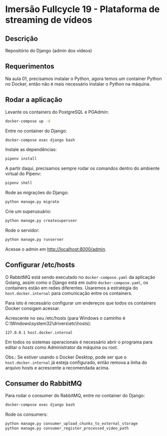 # Imersão Fullcycle 19 - Plataforma de streaming de vídeos

## Descrição

Repositório do Django (admin dos vídeos)

## Requerimentos

Na aula 01, precisamos instalar o Python, agora temos um container Python no Docker, então não é mais necessário instalar o Python na máquina.

## Rodar a aplicação

Levante os containers do PostgreSQL e PGAdmin:

```bash
docker-compose up -d
```

Entre no container do Django:

```bash
docker-compose exec django bash
```

Instale as dependências:

```bash
pipenv install
```

A partir daqui, precisamos sempre rodar os comandos dentro do ambiente virtual do Pipenv:

```bash
pipenv shell
```

Rode as migrações do Django:

```bash
python manage.py migrate
```

Crie um superusuário:

```bash
python manage.py createsuperuser
```

Rode o servidor:

```bash
python manage.py runserver
```

Acesse o admin em [http://localhost:8000/admin]().


## Configurar /etc/hosts

O RabbitMQ está sendo executado no `docker-compose.yaml` da aplicação Golang, assim como o Django está em outro `docker-compose.yaml`, os containers estão em redes diferentes.
Usaremos a estratégia do `host.docker.internal` para comunicação entre os containers.

Para isto é necessário configurar um endereços que todos os containers Docker consigam acessar.

Acrescente no seu /etc/hosts (para Windows o caminho é C:\Windows\system32\drivers\etc\hosts):
```
127.0.0.1 host.docker.internal
```
Em todos os sistemas operacionais é necessário abrir o programa para editar o *hosts* como Administrator da máquina ou root.

Obs.: Se estiver usando o Docker Desktop, pode ser que o `host.docker.internal` já esteja configurado, então remova a linha do arquivo hosts e acrescente a recomendada acima.


## Consumer do RabbitMQ

Para rodar o consumer do RabbitMQ, entre no container do Django:

```bash
docker-compose exec django bash
```

Rode os consumers:

```bash
python manage.py consumer_upload_chunks_to_external_storage
python manage.py consumer_register_processed_video_path
```
